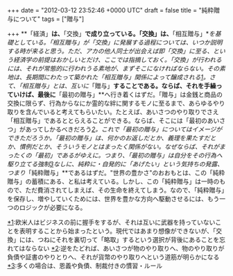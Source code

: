 
+++
date = "2012-03-12 23:52:46 +0000 UTC"
draft = false
title = "純粋贈与について"
tags = ["贈与"]

+++
**「経済」**は、**「交換」**で成り立っている。「交換」は、**「相互贈与」**を基礎としている。「相互贈与」が「交換」に発展する過程については、いつか説明する時が来ると思う。ただ、アカの他人同士が出会えば即「交換」に至る、という経済学の前提はおかしいとだけ、ここでは指摘しておく。「交換」が行われるには、それが常態的に行われうる素地が、まずそこになければならない。その素地は、長期間にわたって築かれた「相互贈与」関係によって醸成される<a href="#f1" name="fn1" title="欧米人はビジネスの前に握手をするが、それは互いに武器を持っていないことを表明することから始まったという。現代ではあまり想像ができないが、「交換」には、つねにそれを裏切って「略取」するという選択が背後にあることを忘れてはならない">*1</a>。さて、「相互贈与」とは、互いに**「贈与」**することである。ならば、それを手繰っていけば、最後に**「最初の贈与」**へ行き着くはずだ。「贈与」は金銭と商品の交換に限らず、行為からなにか霊的な絆に関するモノに至るまで、あらゆるやり取りを含んでいると考えてもらいたい。たとえば、あいさつのやり取りでさえ「相互贈与」であるととらえることができる。ならば、そこには「最初のあいさつ」があってしかるべきだろう<a href="#f2" name="fn2" title="逆をたどれば、あいさつが物のやり取りへ、物のやり取りが負債や証書のやりとりへ、それが貨幣のやり取りへという道筋が明らかになる">*2</a>。これで「最初の贈与」についてはイメージができただろうか。「最初の贈与」は、何かのお返しだとか、義理を果たすだとか、慣例だとか、そういうモノとはまったく関係がない。なぜならば、それがまったくの「最初」であるがゆえに。つまり、「最初の贈与」は自分をその行為へ駆り立てる強制<a href="#f3" name="fn3" title="多くの場合は、恩義や負債、制裁付きの慣習・ルール">*3</a>なしに、純粋に・自発的に「あげたい」という気持ちの発露、つまり**「純粋贈与」**であるはずだ。"世界の豊かさ"のおおもとは、この「純粋贈与」の蓄積にある、と私は考えている。しかし、この「純粋贈与」は一時のもので、ただ費消されてしまえば、その生命を終えてしまう。なので、「純粋贈与」を保存し、増やしていくためには、世界を豊かな方向へ駆動させるには、もう一つのロジックが必要になる。
<div class="footnote">
<a href="#fn1" name="f1" class="footnote-number">*1</a><span class="footnote-delimiter">:</span><span class="footnote-text">欧米人はビジネスの前に握手をするが、それは互いに武器を持っていないことを表明することから始まったという。現代ではあまり想像ができないが、「交換」には、つねにそれを裏切って「略取」するという選択が背後にあることを忘れてはならない</span>
<a href="#fn2" name="f2" class="footnote-number">*2</a><span class="footnote-delimiter">:</span><span class="footnote-text">逆をたどれば、あいさつが物のやり取りへ、物のやり取りが負債や証書のやりとりへ、それが貨幣のやり取りへという道筋が明らかになる</span>
<a href="#fn3" name="f3" class="footnote-number">*3</a><span class="footnote-delimiter">:</span><span class="footnote-text">多くの場合は、恩義や負債、制裁付きの慣習・ルール</span>
</div>

